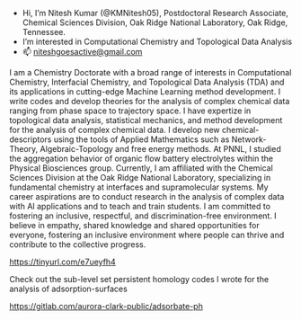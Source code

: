 - Hi, I’m Nitesh Kumar (@KMNitesh05), Postdoctoral Research Associate, Chemical Sciences Division, Oak Ridge National Laboratory, Oak Ridge, Tennessee.
- I’m interested in Computational Chemistry and Topological Data Analysis
- 📫 niteshgoesactive@gmail.com

I am a Chemistry Doctorate with a broad range of interests in Computational Chemistry, Interfacial Chemistry, and Topological Data Analysis (TDA) and its applications in cutting-edge Machine Learning method development. I write codes and develop theories for the analysis of complex chemical data ranging from phase space to trajectory space. I have expertize in topological data analysis, statistical mechanics, and method development for the analysis of complex chemical data. I develop new chemical-descriptors using the tools of Applied Mathematics such as Network-Theory, Algebraic-Topology and free energy methods. At PNNL, I studied the aggregation behavior of organic flow battery electrolytes within the Physical Biosciences group. Currently, I am affiliated with the Chemical Sciences Division at the Oak Ridge National Laboratory, specializing in fundamental chemistry at interfaces and supramolecular systems. My career aspirations are to conduct research in the analysis of complex data with AI applications and to teach and train students. I am committed to fostering an inclusive, respectful, and discrimination-free environment. I believe in empathy, shared knowledge and shared opportunities for everyone, fostering an inclusive environment where people can thrive and contribute to the collective progress.


https://tinyurl.com/e7ueyfh4

Check out the sub-level set persistent homology codes I wrote for the analysis of adsorption-surfaces

https://gitlab.com/aurora-clark-public/adsorbate-ph

<!---
![Nitesh's GitHub stats](https://github-readme-stats.vercel.app/api?username=kmnitesh05&show_icons=true&theme=radical)
--->


<!---
KMNitesh05/KMNitesh05 is a ✨ special ✨ repository because its `README.md` (this file) appears on your GitHub profile.
You can click the Preview link to take a look at your changes.
--->


